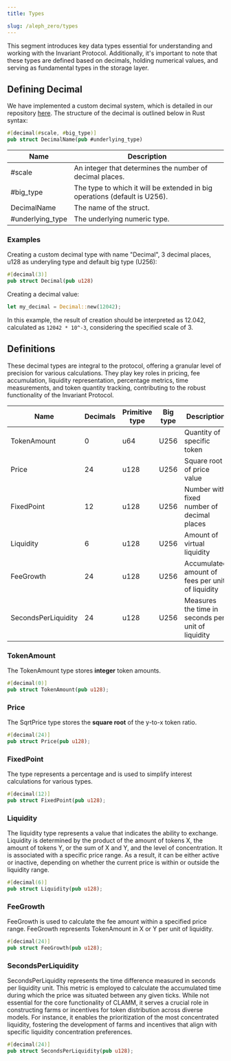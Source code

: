 ```yaml
---
title: Types

slug: /aleph_zero/types
---
```


This segment introduces key data types essential for understanding and working with the Invariant Protocol. Additionally, it's important to note that these types are defined based on decimals, holding numerical values, and serving as fundamental types in the storage layer.

## Defining Decimal

We have implemented a custom decimal system, which is detailed in our repository [here](https://github.com/invariant-labs/decimal). The structure of the decimal is outlined below in Rust syntax:

```rust
#[decimal(#scale, #big_type)]
pub struct DecimalName(pub #underlying_type)
```

| Name             | Description                                                                |
| ---------------- | -------------------------------------------------------------------------- |
| #scale           | An integer that determines the number of decimal places.                   |
| #big_type        | The type to which it will be extended in big operations (default is U256). |
| DecimalName      | The name of the struct.                                                    |
| #underlying_type | The underlying numeric type.                                               |

### Examples

Creating a custom decimal type with name "Decimal", 3 decimal places, u128 as underyling type and default big type (U256):

```rust
#[decimal(3)]
pub struct Decimal(pub u128)
```

Creating a decimal value:

```rust
let my_decimal = Decimal::new(12042);
```

In this example, the result of creation should be interpreted as 12.042, calculated as `12042 * 10^-3`, considering the specified scale of 3.

## Definitions

These decimal types are integral to the protocol, offering a granular level of precision for various calculations. They play key roles in pricing, fee accumulation, liquidity representation, percentage metrics, time measurements, and token quantity tracking, contributing to the robust functionality of the Invariant Protocol.

| Name                | Decimals | Primitive type | Big type | Description                                        |
| ------------------- | -------- | -------------- | -------- | -------------------------------------------------- |
| TokenAmount         | 0        | u64            | U256     | Quantity of specific token                         |
| Price               | 24       | u128           | U256     | Square root of price value                         |
| FixedPoint          | 12       | u128           | U256     | Number with fixed number of decimal places         |
| Liquidity           | 6        | u128           | U256     | Amount of virtual liquidity                        |
| FeeGrowth           | 24       | u128           | U256     | Accumulated amount of fees per unit of liquidity   |
| SecondsPerLiquidity | 24       | u128           | U256     | Measures the time in seconds per unit of liquidity |

### TokenAmount

The TokenAmount type stores **integer** token amounts.

```rust
#[decimal(0)]
pub struct TokenAmount(pub u128);
```

### Price

The SqrtPrice type stores the **square root** of the y-to-x token ratio.

```rust
#[decimal(24)]
pub struct Price(pub u128);
```

### FixedPoint

The type represents a percentage and is used to simplify interest calculations for various types.

```rust
#[decimal(12)]
pub struct FixedPoint(pub u128);
```

### Liquidity

The liquidity type represents a value that indicates the ability to exchange. Liquidity is determined by the product of the amount of tokens X, the amount of tokens Y, or the sum of X and Y, and the level of concentration. It is associated with a specific price range. As a result, it can be either active or inactive, depending on whether the current price is within or outside the liquidity range.

```rust
#[decimal(6)]
pub struct Liquidity(pub u128);
```

### FeeGrowth

FeeGrowth is used to calculate the fee amount within a specified price range. FeeGrowth represents TokenAmount in X or Y per unit of liquidity.

```rust
#[decimal(24)]
pub struct FeeGrowth(pub u128);
```

### SecondsPerLiquidity

SecondsPerLiquidity represents the time difference measured in seconds per liquidity unit. This metric is employed to calculate the accumulated time during which the price was situated between any given ticks. While not essential for the core functionality of CLAMM, it serves a crucial role in constructing farms or incentives for token distribution across diverse models. For instance, it enables the prioritization of the most concentrated liquidity, fostering the development of farms and incentives that align with specific liquidity concentration preferences.

```rust
#[decimal(24)]
pub struct SecondsPerLiquidity(pub u128);
```
